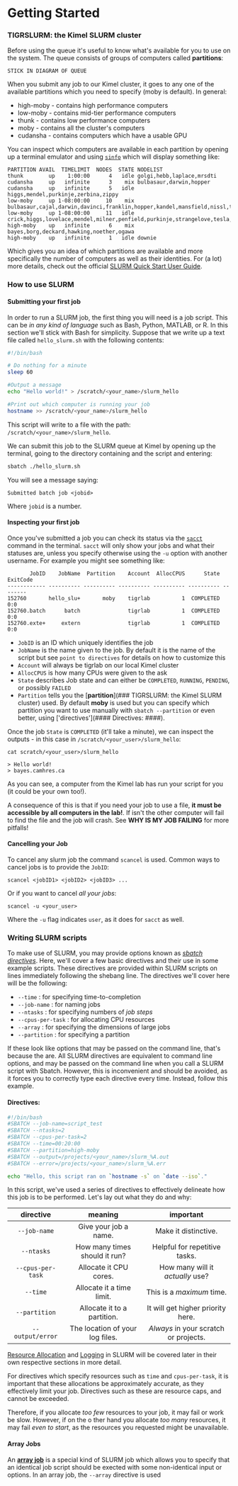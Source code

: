 # Getting Started
### TIGRSLURM: the Kimel SLURM cluster

Before using the queue it's useful to know what's available for you to use on the system. The queue consists of groups of computers called **partitions**:

```
STICK IN DIAGRAM OF QUEUE
```

When you submit any job to our Kimel cluster, it goes to any one of the available partitions which you need to specify (moby is default). In general:

- high-moby - contains high performance computers
- low-moby - contains mid-tier performance computers
- thunk - contains low performance computers
- moby - contains all the cluster's computers
- cudansha - contains computers which have a usable GPU

You can inspect which computers are available in each partition by opening up a terminal emulator and using [`sinfo`](https://slurm.schedmd.com/sinfo.html) which will display something like:

```
PARTITION AVAIL  TIMELIMIT  NODES  STATE NODELIST
thunk        up    1:00:00      4   idle golgi,hebb,laplace,mrsdti
cudansha     up   infinite      3    mix bulbasaur,darwin,hopper
cudansha     up   infinite      5   idle higgs,mendel,purkinje,zerbina,zippy
low-moby     up 1-08:00:00     10    mix bulbasaur,cajal,darwin,davinci,franklin,hopper,kandel,mansfield,nissl,talairach
low-moby     up 1-08:00:00     11   idle crick,higgs,lovelace,mendel,milner,penfield,purkinje,strangelove,tesla,zerbina,zippy
high-moby    up   infinite      6    mix bayes,borg,deckard,hawking,noether,ogawa
high-moby    up   infinite      1   idle downie
```

Which gives you an idea of which partitions are available and more specifically the number of computers as well as their identities. For (a lot) more details, check out the official [SLURM Quick Start User Guide](https://slurm.schedmd.com/quickstart.html).

### How to use SLURM

#### Submitting your first job
In order to run a SLURM job, the first thing you will need is a job script. This can be *in any kind of language* such as Bash, Python, MATLAB, or R. In this section we'll stick with Bash for simplicity. Suppose that we write up a text file called `hello_slurm.sh` with the following contents:

```bash
#!/bin/bash

# Do nothing for a minute
sleep 60

#Output a message
echo "Hello world!" > /scratch/<your_name>/slurm_hello

#Print out which computer is running your job
hostname >> /scratch/<your_name>/slurm_hello

```

This script will write to a file with the path: `/scratch/<your_name>/slurm_hello`. 

We can submit this job to the SLURM queue at Kimel by opening up the terminal, going to the directory containing and the script and entering:

```bash
sbatch ./hello_slurm.sh
```

You will see a message saying:

```shell
Submitted batch job <jobid>
```

Where `jobid` is a number.

#### Inspecting your first job

Once you've submitted a job you can check its status via the [`sacct`](https://slurm.schedmd.com/sacct.html) command in the terminal. `sacct` will only show your jobs and what their statuses are, unless you specify otherwise using the `-u` option with another username. For example you might see something like:
```
       JobID    JobName  Partition    Account  AllocCPUS      State ExitCode
------------ ---------- ---------- ---------- ---------- ---------- --------
152760       hello_slu+       moby    tigrlab          1  COMPLETED      0:0
152760.batch      batch               tigrlab          1  COMPLETED      0:0
152760.exte+     extern               tigrlab          1  COMPLETED      0:0
```

- `JobID` is an ID which uniquely identifies the job
- `JobName` is the name given to the job. By default it is the name of the script but see `point to directives` for details on how to customize this
- `Account` will always be tigrlab on our local Kimel cluster
- `AllocCPUS` is how many CPUs were given to the ask
- `State` describes Job state and can either be `COMPLETED`, `RUNNING`, `PENDING`, or possibly `FAILED`
- `Partition` tells you the [**partition**](### TIGRSLURM: the Kimel SLURM cluster) used. By default **moby** is used but you can specify which partition you want to use manually with `sbatch --partition` or even better, using ['directives'](#### Directives: ####).

Once the job `State` is `COMPLETED` (it'll take a minute), we can inspect the outputs - in this case in `/scratch/<your_user>/slurm_hello`:

```
cat scratch/<your_user>/slurm_hello

> Hello world!
> bayes.camhres.ca
```

As you can see, a computer from the Kimel lab has run your script for you (it could be your own too!).

A consequence of this is that if you need your job to use a file, **it must be accessible by all computers in the lab!**. If isn't the other computer will fail to find the file and the job will crash. See **WHY IS MY JOB FAILING** for more pitfalls!

#### Cancelling your Job

To cancel any slurm job the command `scancel` is used. Common ways to cancel jobs is to provide the `JobID`:

```
scancel <jobID1> <jobID2> <jobID3> ...
```

Or if you want to cancel *all your jobs*:

```
scancel -u <your_user>
```

Where the `-u` flag indicates `user`, as it does for `sacct` as well.

###  Writing SLURM scripts ###

To make use of SLURM, you may provide options known as *[sbatch directives](https://slurm.schedmd.com/sbatch.html)*. Here, we'll cover a few basic directives and their use in some example scripts. These directives are provided within SLURM scripts on lines immediately following the shebang line. The directives we'll cover here will be the following:
  * `--time` : for specifying time-to-completion
  * `--job-name` : for naming jobs
  * `--ntasks` : for specifying numbers of *job steps*
  * `--cpus-per-task` : for allocating CPU resources
  * `--array` : for specifying the dimensions of large jobs
  * `--partition` : for specifying a partition

If these look like options that may be passed on the command line, that's because the are. All SLURM directives are equivalent to command line options, and may be passed on the command line when you call a SLURM script with Sbatch. However, this is inconvenient and should be avoided, as it forces you to correctly type each directive every time. Instead, follow this example.

#### Directives: ####

```bash
#!/bin/bash
#SBATCH --job-name=script_test
#SBATCH --ntasks=2
#SBATCH --cpus-per-task=2
#SBATCH --time=00:20:00
#SBATCH --partition=high-moby
#SBATCH --output=/projects/<your_name>/slurm_%A.out
#SBATCH --error=/projects/<your_name>/slurm_%A.err

echo "Hello, this script ran on `hostname -s` on `date --iso`."
```

In this script, we've used a series of directives to effectively delineate how this job is to be performed. Let's lay out what they do and why:

| directive         | meaning                         | important                             |
|:-----------------:|:-------------------------------:|:-------------------------------------:|
| `--job-name`      | Give your job a name.           | Make it distinctive.                  |
| `--ntasks`        | How many times should it run?   | Helpful for repetitive tasks.         |
| `--cpus-per-task` | Allocate it CPU cores.          | How many will it *actually* use?      |
| `--time`          | Allocate it a time limit.       | This is a *maximum* time.             |
| `--partition`     | Allocate it to a partition.     | It will get higher priority here.     |
| `--output/error`  | The location of your log files. | *Always* in your scratch or projects. |

[Resource Allocation](LINKHERE) and [Logging](LINKHERE) in SLURM will be covered later in their own respective sections in more detail.

For directives which specify resources such as `time` and `cpus-per-task`, it is important that these allocations be approximately accurate, as they effectively limit your job. Directives such as these are resource caps, and cannot be exceeded.

Therefore, if you allocate *too few* resources to your job, it may fail or work be slow. However, if on the o ther hand you allocate *too many* resources, it may fail *even to start*, as the resources you requested might be unavailable.

#### Array Jobs ####

An **[array job](https://slurm.schedmd.com/job_array.html)** is a special kind of SLURM job which allows you to specify that an identical job script should be exected with some non-identical input or options. In an array job, the `--array` directive is used
